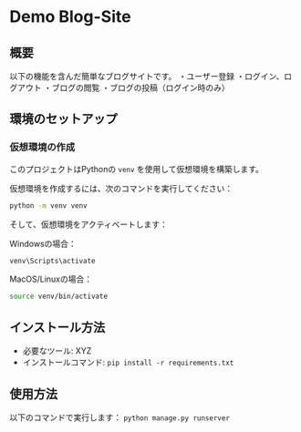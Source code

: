 # Demo Blog-Site

## 概要
以下の機能を含んだ簡単なブログサイトです。
・ユーザー登録
・ログイン、ログアウト
・ブログの閲覧
・ブログの投稿（ログイン時のみ）

## 環境のセットアップ

### 仮想環境の作成

このプロジェクトはPythonの `venv` を使用して仮想環境を構築します。

仮想環境を作成するには、次のコマンドを実行してください：

```bash
python -m venv venv
```

そして、仮想環境をアクティベートします：

Windowsの場合：
```bash
venv\Scripts\activate
```

MacOS/Linuxの場合：
```bash
source venv/bin/activate
```

## インストール方法
- 必要なツール: XYZ
- インストールコマンド: `pip install -r requirements.txt`

## 使用方法
以下のコマンドで実行します：
`python manage.py runserver`
